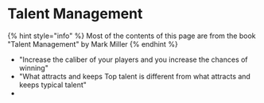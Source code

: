 # Talent Management

{% hint style="info" %}
Most of the contents of this page are from the book "Talent Management" by Mark Miller
{% endhint %}

* "Increase the caliber of your players and you increase the chances of winning"
* "What attracts and keeps Top talent is different from what attracts and keeps typical talent"
* &#x20;&#x20;
